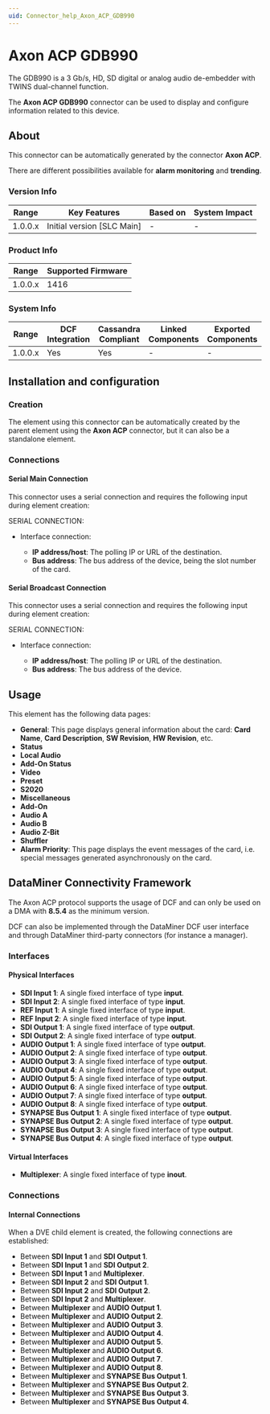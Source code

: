 ```yaml
---
uid: Connector_help_Axon_ACP_GDB990
---
```


# Axon ACP GDB990

The GDB990 is a 3 Gb/s, HD, SD digital or analog audio de-embedder with TWINS dual-channel function.

The **Axon ACP GDB990** connector can be used to display and configure information related to this device.

## About

This connector can be automatically generated by the connector **Axon ACP**.

There are different possibilities available for **alarm monitoring** and **trending**.

### Version Info

| Range     | Key Features                 | Based on     | System Impact     |
|-----------|------------------------------|--------------|-------------------|
| 1.0.0.x   | Initial version [SLC Main]   | -            | -                 |

### Product Info

| Range     | Supported Firmware     |
|-----------|------------------------|
| 1.0.0.x   | 1416                   |

### System Info

| Range     | DCF Integration     | Cassandra Compliant     | Linked Components     | Exported Components     |
|-----------|---------------------|-------------------------|-----------------------|-------------------------|
| 1.0.0.x   | Yes                 | Yes                     | -                     | -                       |

## Installation and configuration

### Creation

The element using this connector can be automatically created by the parent element using the **Axon ACP** connector, but it can also be a standalone element.

### Connections

#### Serial Main Connection

This connector uses a serial connection and requires the following input during element creation:

SERIAL CONNECTION:

- Interface connection:

  - **IP address/host**: The polling IP or URL of the destination.
  - **Bus address**: The bus address of the device, being the slot number of the card.

#### Serial Broadcast Connection

This connector uses a serial connection and requires the following input during element creation:

SERIAL CONNECTION:

- Interface connection:

  - **IP address/host**: The polling IP or URL of the destination.
  - **Bus address**: The bus address of the device.

## Usage

This element has the following data pages:

- **General**: This page displays general information about the card: **Card Name**, **Card Description**, **SW Revision**, **HW Revision**, etc.
- **Status**
- **Local Audio**
- **Add-On Status**
- **Video**
- **Preset**
- **S2020**
- **Miscellaneous**
- **Add-On**
- **Audio A**
- **Audio B**
- **Audio Z-Bit**
- **Shuffler**
- **Alarm Priority**: This page displays the event messages of the card, i.e. special messages generated asynchronously on the card.

## DataMiner Connectivity Framework

The Axon ACP protocol supports the usage of DCF and can only be used on a DMA with **8.5.4** as the minimum version.

DCF can also be implemented through the DataMiner DCF user interface and through DataMiner third-party connectors (for instance a manager).

### Interfaces

#### Physical Interfaces

- **SDI Input 1**: A single fixed interface of type **input**.
- **SDI Input 2**: A single fixed interface of type **input**.
- **REF Input 1**: A single fixed interface of type **input**.
- **REF Input 2**: A single fixed interface of type **input**.
- **SDI Output 1**: A single fixed interface of type **output**.
- **SDI Output 2**: A single fixed interface of type **output**.
- **AUDIO Output 1**: A single fixed interface of type **output**.
- **AUDIO Output 2**: A single fixed interface of type **output**.
- **AUDIO Output 3**: A single fixed interface of type **output**.
- **AUDIO Output 4**: A single fixed interface of type **output**.
- **AUDIO Output 5**: A single fixed interface of type **output**.
- **AUDIO Output 6**: A single fixed interface of type **output**.
- **AUDIO Output 7**: A single fixed interface of type **output**.
- **AUDIO Output 8**: A single fixed interface of type **output**.
- **SYNAPSE Bus Output 1**: A single fixed interface of type **output**.
- **SYNAPSE Bus Output 2**: A single fixed interface of type **output**.
- **SYNAPSE Bus Output 3**: A single fixed interface of type **output**.
- **SYNAPSE Bus Output 4**: A single fixed interface of type **output**.

#### Virtual Interfaces

- **Multiplexer**: A single fixed interface of type **inout**.

### Connections

#### Internal Connections

When a DVE child element is created, the following connections are established:

- Between **SDI Input 1** and **SDI Output 1**.
- Between **SDI Input 1** and **SDI Output 2**.
- Between **SDI Input 1** and **Multiplexer**.
- Between **SDI Input 2** and **SDI Output 1**.
- Between **SDI Input 2** and **SDI Output 2**.
- Between **SDI Input 2** and **Multiplexer**.
- Between **Multiplexer** and **AUDIO Output 1**.
- Between **Multiplexer** and **AUDIO Output 2**.
- Between **Multiplexer** and **AUDIO Output 3**.
- Between **Multiplexer** and **AUDIO Output 4**.
- Between **Multiplexer** and **AUDIO Output 5**.
- Between **Multiplexer** and **AUDIO Output 6**.
- Between **Multiplexer** and **AUDIO Output 7**.
- Between **Multiplexer** and **AUDIO Output 8**.
- Between **Multiplexer** and **SYNAPSE Bus Output 1**.
- Between **Multiplexer** and **SYNAPSE Bus Output 2**.
- Between **Multiplexer** and **SYNAPSE Bus Output 3**.
- Between **Multiplexer** and **SYNAPSE Bus Output 4**.
